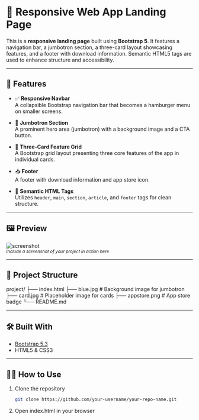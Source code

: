 # 📱 Responsive Web App Landing Page

This is a **responsive landing page** built using **Bootstrap 5**. It features a navigation bar, a jumbotron section, a three-card layout showcasing features, and a footer with download information. Semantic HTML5 tags are used to enhance structure and accessibility.

---

## 🚀 Features

- ✅ **Responsive Navbar**  
  A collapsible Bootstrap navigation bar that becomes a hamburger menu on smaller screens.

- 🎯 **Jumbotron Section**  
  A prominent hero area (jumbotron) with a background image and a CTA button.

- 🧩 **Three-Card Feature Grid**  
  A Bootstrap grid layout presenting three core features of the app in individual cards.

- 📥 **Footer**  
  A footer with download information and app store icon.

- 🧱 **Semantic HTML Tags**  
  Utilizes `header`, `main`, `section`, `article`, and `footer` tags for clean structure.

---

## 🖼️ Preview

![screenshot](preview.png)  
<sub>*Include a screenshot of your project in action here*</sub>

---

## 📁 Project Structure

project/
├── index.html
├── blue.jpg # Background image for jumbotron
├── card.jpg # Placeholder image for cards
├── appstore.png # App store badge
└── README.md

---

## 🛠️ Built With

- [Bootstrap 5.3](https://getbootstrap.com/)
- HTML5 & CSS3

---

## 🧑‍💻 How to Use

1. Clone the repository  
   ```bash
   git clone https://github.com/your-username/your-repo-name.git


2. Open index.html in your browser

